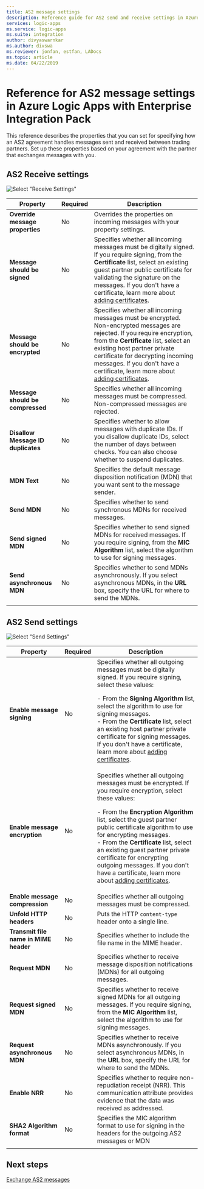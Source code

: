 ```yaml
---
title: AS2 message settings
description: Reference guide for AS2 send and receive settings in Azure Logic Apps with Enterprise Integration Pack
services: logic-apps
ms.service: logic-apps
ms.suite: integration
author: divyaswarnkar
ms.author: divswa
ms.reviewer: jonfan, estfan, LADocs
ms.topic: article
ms.date: 04/22/2019
---
```


# Reference for AS2 message settings in Azure Logic Apps with Enterprise Integration Pack

This reference describes the properties that you can set for specifying how an AS2 
agreement handles messages sent and received between trading partners. Set up these 
properties based on your agreement with the partner that exchanges messages with you.

<a name="AS2-incoming-messages"></a>

## AS2 Receive settings

![Select "Receive Settings"](./media/logic-apps-enterprise-integration-as2-message-settings/receive-settings.png)

| Property | Required | Description |
|----------|----------|-------------|
| **Override message properties** | No | Overrides the properties on incoming messages with your property settings. |
| **Message should be signed** | No | Specifies whether all incoming messages must be digitally signed. If you require signing, from the **Certificate** list, select an existing guest partner public certificate for validating the signature on the messages. If you don't have a certificate, learn more about [adding certificates](../logic-apps/logic-apps-enterprise-integration-certificates.md). |
| **Message should be encrypted** | No | Specifies whether all incoming messages must be encrypted. Non-encrypted messages are rejected. If you require encryption, from the **Certificate** list, select an existing host partner private certificate for decrypting incoming messages. If you don't have a certificate, learn more about [adding certificates](../logic-apps/logic-apps-enterprise-integration-certificates.md). |
| **Message should be compressed** | No | Specifies whether all incoming messages must be compressed. Non-compressed messages are rejected. |
| **Disallow Message ID duplicates** | No | Specifies whether to allow messages with duplicate IDs. If you disallow duplicate IDs, select the number of days between checks. You can also choose whether to suspend duplicates. |
| **MDN Text** | No | Specifies the default message disposition notification (MDN) that you want sent to the message sender. |
| **Send MDN** | No | Specifies whether to send synchronous MDNs for received messages.  |
| **Send signed MDN** | No | Specifies whether to send signed MDNs for received messages. If you require signing, from the **MIC Algorithm** list, select the algorithm to use for signing messages. |
| **Send asynchronous MDN** | No | Specifies whether to send MDNs asynchronously. If you select asynchronous MDNs, in the **URL** box, specify the URL for where to send the MDNs. |
||||

<a name="AS2-outgoing-messages"></a>

## AS2 Send settings

![Select "Send Settings"](./media/logic-apps-enterprise-integration-as2-message-settings/send-settings.png)

| Property | Required | Description |
|----------|----------|-------------|
| **Enable message signing** | No | Specifies whether all outgoing messages must be digitally signed. If you require signing, select these values: <p>- From the **Signing Algorithm** list, select the algorithm to use for signing messages. <br>- From the **Certificate** list, select an existing host partner private certificate for signing messages. If you don't have a certificate, learn more about [adding certificates](../logic-apps/logic-apps-enterprise-integration-certificates.md). |
| **Enable message encryption** | No | Specifies whether all outgoing messages must be encrypted. If you require encryption, select these values: <p>- From the **Encryption Algorithm** list, select the guest partner public certificate algorithm to use for encrypting messages. <br>- From the **Certificate** list, select an existing guest partner private certificate for encrypting outgoing messages. If you don't have a certificate, learn more about [adding certificates](../logic-apps/logic-apps-enterprise-integration-certificates.md). |
| **Enable message compression** | No | Specifies whether all outgoing messages must be compressed. |
| **Unfold HTTP headers** | No | Puts the HTTP `content-type` header onto a single line. |
| **Transmit file name in MIME header** | No | Specifies whether to include the file name in the MIME header. |
| **Request MDN** | No | Specifies whether to receive message disposition notifications (MDNs) for all outgoing messages. |
| **Request signed MDN** | No | Specifies whether to receive signed MDNs for all outgoing messages. If you require signing, from the **MIC Algorithm** list, select the algorithm to use for signing messages. |
| **Request asynchronous MDN** | No | Specifies whether to receive MDNs asynchronously. If you select asynchronous MDNs, in the **URL** box, specify the URL for where to send the MDNs. |
| **Enable NRR** | No | Specifies whether to require non-repudiation receipt (NRR). This communication attribute provides evidence that the data was received as addressed. |
| **SHA2 Algorithm format** | No | Specifies the MIC algorithm format to use for signing in the headers for the outgoing AS2 messages or MDN |
||||

## Next steps

[Exchange AS2 messages](../logic-apps/logic-apps-enterprise-integration-as2.md)
